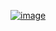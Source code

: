 [![image](https://github.com/user-attachments/assets/b27f6ea4-5987-41a3-ad23-36911242102a)](https://www.acmicpc.net/problem/2750)